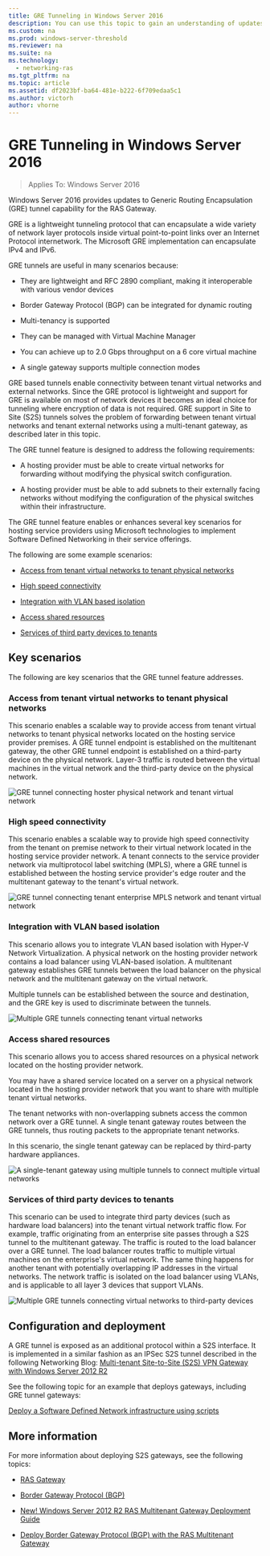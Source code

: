 ```yaml
---
title: GRE Tunneling in Windows Server 2016
description: You can use this topic to gain an understanding of updates to Generic Routing Encapsulation (GRE) tunnel capability for RAS Gateway in Windows Server 2016. 
ms.custom: na
ms.prod: windows-server-threshold
ms.reviewer: na
ms.suite: na
ms.technology: 
  - networking-ras
ms.tgt_pltfrm: na
ms.topic: article
ms.assetid: df2023bf-ba64-481e-b222-6f709edaa5c1
ms.author: victorh
author: vhorne
---
```

# GRE Tunneling in Windows Server 2016

>Applies To: Windows Server 2016

Windows Server 2016 provides updates to Generic Routing Encapsulation (GRE) tunnel capability for the RAS Gateway.  
  
GRE is a lightweight tunneling protocol that can encapsulate a wide variety of network layer protocols inside virtual point-to-point links over an Internet Protocol internetwork. The Microsoft GRE implementation can encapsulate IPv4 and IPv6.  
  
GRE tunnels are useful in many scenarios because:  
  
-   They are lightweight and RFC 2890 compliant, making it interoperable with various vendor devices  
  
-   Border Gateway Protocol (BGP) can be integrated for dynamic routing  
  
-   Multi-tenancy is supported  
  
-   They can be managed with Virtual Machine Manager  
  
-   You can achieve up to 2.0 Gbps throughput on a 6 core virtual machine  
  
-   A single gateway supports multiple connection modes  
  
GRE based tunnels enable connectivity between tenant virtual networks and external networks. Since the GRE protocol is lightweight and support for GRE is available on most of network devices it becomes an ideal choice for tunneling where encryption of data is not required. GRE support in Site to Site (S2S) tunnels solves the problem of forwarding between tenant virtual networks and tenant external networks using a multi-tenant gateway, as described later in this topic.  
  
The GRE tunnel feature is designed to address the following requirements:  
  
-   A hosting provider must be able to create virtual networks for forwarding without modifying the physical switch configuration.  
  
-   A hosting provider must be able to add subnets to their externally facing networks without modifying the configuration of the physical switches within their infrastructure.  
  
The GRE tunnel feature enables or enhances several key scenarios for hosting service providers using Microsoft technologies to implement Software Defined Networking in their service offerings.  
  
The following are some example scenarios:  
  
-   [Access from tenant virtual networks to tenant physical networks](#BKMK_Access)  
  
-   [High speed connectivity](#BKMK_Speed)  
  
-   [Integration with VLAN based isolation](#BKMK_Integration)  
  
-   [Access shared resources](#BKMK_Shared)  
  
-   [Services of third party devices to tenants](#BKMK_thirdparty)  
  
## Key scenarios  
The following are key scenarios that the GRE tunnel feature addresses.  
  
### <a name="BKMK_Access"></a>Access from tenant virtual networks to tenant physical networks  
This scenario enables a scalable way to provide access from tenant virtual networks to tenant physical networks located on the hosting service provider premises. A GRE tunnel endpoint is established on the multitenant gateway, the other GRE tunnel endpoint is established on a third-party device on the physical network. Layer-3 traffic is routed between the virtual machines in the virtual network and the third-party device on the physical network.  
  
![GRE tunnel connecting hoster physical network and tenant virtual network](../../media/gre-tunneling-in-windows-server/GRE_.png)  
  
### <a name="BKMK_Speed"></a>High speed connectivity  
This scenario enables a scalable way to provide high speed connectivity from the tenant on premise network to their virtual network located in the hosting service provider network. A tenant connects to the service provider network via multiprotocol label switching (MPLS), where a GRE tunnel is established between the hosting service provider's edge router and the multitenant gateway to the tenant's virtual network.  
  
![GRE tunnel connecting tenant enterprise MPLS network and tenant virtual network](../../media/gre-tunneling-in-windows-server/GRE-.png)  
  
### <a name="BKMK_Integration"></a>Integration with VLAN based isolation  
This scenario allows you to integrate VLAN based isolation with Hyper-V Network Virtualization. A physical network on the hosting provider network contains a load balancer using VLAN-based isolation. A multitenant gateway establishes GRE tunnels between the load balancer on the physical network and the multitenant gateway on the virtual network.  
  
Multiple tunnels can be established between the source and destination, and the GRE key is used to discriminate between the tunnels.  
  
![Multiple GRE tunnels connecting tenant virtual networks](../../media/gre-tunneling-in-windows-server/GRE-VLANIsolation.png)  
  
### <a name="BKMK_Shared"></a>Access shared resources  
This scenario allows you to access shared resources on a physical network located on the hosting provider network.  
  
You may have a shared service located on a server on a physical network located in the hosting provider network that you want to share with multiple tenant virtual networks.  
  
The tenant networks with non-overlapping subnets access the common network over a GRE tunnel. A single tenant gateway routes between the GRE tunnels, thus routing packets to the appropriate tenant networks.  
  
In this scenario, the single tenant gateway can be replaced by third-party hardware appliances.  
  
![A single-tenant gateway using multiple tunnels to connect multiple virtual networks](../../media/gre-tunneling-in-windows-server/GRE-SharedResource.png)  
  
### <a name="BKMK_thirdparty"></a>Services of third party devices to tenants  
This scenario can be used to integrate third party devices (such as hardware load balancers) into the tenant virtual network traffic flow. For example, traffic originating from an enterprise site passes through a S2S tunnel to the multitenant gateway. The traffic is routed to the load balancer over a GRE tunnel. The load balancer routes traffic to multiple virtual machines on the enterprise's virtual network. The same thing happens for another tenant with potentially overlapping IP addresses in the virtual networks. The network traffic is isolated on the load balancer using VLANs, and is applicable to all layer 3 devices that support VLANs.  
  
![Multiple GRE tunnels connecting virtual networks to third-party devices](../../media/gre-tunneling-in-windows-server/GREThirdParty.png)  
  
## Configuration and deployment  
A GRE tunnel is exposed as an additional protocol within a S2S interface. It is implemented in a similar fashion as an IPSec S2S tunnel described in the following Networking Blog: [Multi-tenant Site-to-Site (S2S) VPN Gateway with Windows Server 2012 R2](http://blogs.technet.com/b/networking/archive/2013/09/29/multi-tenant-site-to-site-s2s-vpn-gateway-with-windows-server-2012-r2.aspx)  
  
See the following topic for an example that deploys gateways, including GRE tunnel gateways:  
  
[Deploy a Software Defined Network infrastructure using scripts](../../sdn/deploy/Deploy-a-Software-Defined-Network-infrastructure-using-scripts.md)
  
## More information  
For more information about deploying S2S gateways, see the following topics:  
  
-   [RAS Gateway](RAS-Gateway.md)  
  
-   [Border Gateway Protocol &#40;BGP&#41;](../bgp/Border-Gateway-Protocol--BGP-.md)  
  
-   [New! Windows Server 2012 R2 RAS Multitenant Gateway Deployment Guide](http://blogs.technet.com/b/wsnetdoc/archive/2014/03/26/new-windows-server-2012-r2-RAS-multitenant-gateway-deployment-guide.aspx)  
  
-   [Deploy Border Gateway Protocol (BGP) with the RAS Multitenant Gateway](http://blogs.technet.com/b/wsnetdoc/archive/2014/04/03/deploy-border-gateway-protocol-bgp-with-the-RAS-multitenant-gateway.aspx)  
  


